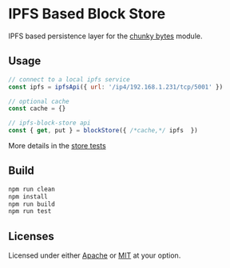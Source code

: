 # IPFS Based Block Store

IPFS based persistence layer for the [chunky bytes](https://www.npmjs.com/package/@dstanesc/store-chunky-bytes) module. 

## Usage

```js
// connect to a local ipfs service
const ipfs = ipfsApi({ url: '/ip4/192.168.1.231/tcp/5001' })

// optional cache
const cache = {}

// ipfs-block-store api
const { get, put } = blockStore({ /*cache,*/ ipfs  })

```
More details in the [store tests]()

## Build

```sh
npm run clean
npm install
npm run build
npm run test
```

## Licenses

Licensed under either [Apache](./LICENSE-APACHE) or [MIT](./LICENSE-MIT) at your option.
